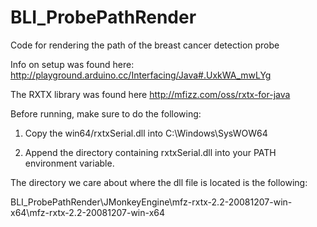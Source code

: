BLI_ProbePathRender
===================

Code for rendering the path of the breast cancer detection probe
 
Info on setup was found here:
http://playground.arduino.cc/Interfacing/Java#.UxkWA_mwLYg
 
The RXTX library was found here
http://mfizz.com/oss/rxtx-for-java

Before running, make sure to do the following:

1. Copy the win64/rxtxSerial.dll into C:\Windows\SysWOW64

2. Append the directory containing rxtxSerial.dll into your PATH environment variable.



The directory we care about where the dll file is located is the following:

BLI_ProbePathRender\JMonkeyEngine\mfz-rxtx-2.2-20081207-win-x64\mfz-rxtx-2.2-20081207-win-x64
